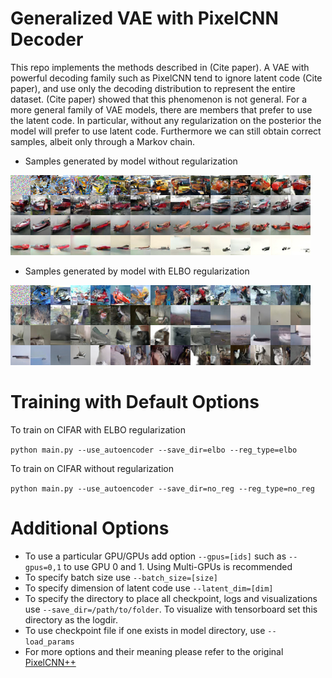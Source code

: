 # Generalized VAE with PixelCNN Decoder

This repo implements the methods described in (Cite paper). A VAE with powerful decoding family such as PixelCNN tend to ignore latent code (Cite paper), and use only the decoding distribution to represent the entire dataset. (Cite paper) showed that this phenomenon is not general. For a more general family of VAE models, there are members that prefer to use the latent code. In particular, without any regularization on the posterior the model will prefer to use latent code. Furthermore we can still obtain correct samples, albeit only through a Markov chain.

- Samples generated by model without regularization

![mc_noreg](plots/pixel_vae_cifar_mc_noreg.png)

- Samples generated by model with ELBO regularization

![mc_elbo](plots/pixel_vae_cifar_mc_elbo.png)

# Training with Default Options

To train on CIFAR with ELBO regularization

```python main.py --use_autoencoder --save_dir=elbo --reg_type=elbo```

To train on CIFAR without regularization

```python main.py --use_autoencoder --save_dir=no_reg --reg_type=no_reg```

# Additional Options

- To use a particular GPU/GPUs add option ```--gpus=[ids]``` such as ```--gpus=0,1``` to use GPU 0 and 1. Using Multi-GPUs is recommended
- To specify batch size use ```--batch_size=[size]```
- To specify dimension of latent code use ```--latent_dim=[dim]```
- To specify the directory to place all checkpoint, logs and visualizations use ```--save_dir=/path/to/folder```. To visualize with tensorboard set this directory as the logdir.
- To use checkpoint file if one exists in model directory, use ```--load_params```
- For more options and their meaning please refer to the original [PixelCNN++](https://github.com/openai/pixel-cnn)


